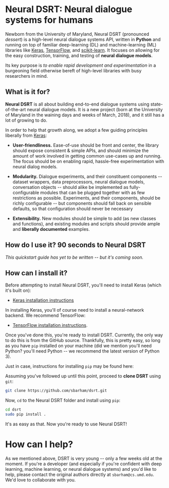 # Neural DSRT: Neural dialogue systems for humans

Newborn from the University of Maryland, Neural DSRT (pronounced *dessert*) is a high-level neural dialogue systems API, written in __Python__ and running on top of familiar deep-learning (DL) and machine-learning (ML) libraries like [Keras](https://github.com/keras-team/keras), [TensorFlow](https://github.com/tensorflow/tensorflow), and [scikit-learn](https://github.com/scikit-learn/scikit-learn). It focuses on allowing for the easy construction, training, and testing of __neural dialogue models__. 

Its key purpose is *to enable rapid development and experimentation* in a burgeoning field otherwise bereft of high-level libraries with busy researchers in mind.

<!-- Read the documentation at [Keras.io](https://keras.io) -->


## What is it for?

__Neural DSRT__ is all about building end-to-end dialogue systems using state-of-the-art neural dialogue models. It is a new project (born at the University of Maryland in the waining days and weeks of March, 2018), and it still has a lot of growing to do.

In order to help that growth along, we adopt a few guiding principles liberally from [Keras](https://github.com/keras-team/keras):

- __User-friendliness.__ Ease-of-use should be front and center, the library should expose consistent & simple APIs, and should minimize the amount of work involved in getting common use-cases up and running. The focus should be on enabling rapid, hassle-free experimentation with neural dialog models.

- __Modularity.__ Dialogue experiments, and their constituent components -- dataset wrappers, data preprocessors, neural dialogue models, conversation objects -- should alike be implemented as fully-configurable modules that can be plugged together with as few restrictions as possible. Experiments, and their components, should be richly configurable -- but components should fall back on sensible defaults, so that configuration should never be necessary

- __Extensibility.__ New modules should be simple to add (as new classes and functions), and existing modules and scripts should provide ample and __liberally documented__ examples.


## How do I use it? 90 seconds to Neural DSRT

*This quickstart guide has yet to be written -- but it's coming soon.*
<!--
The core data structure of Keras is a __model__, a way to organize layers. The simplest type of model is the [`Sequential`](https://keras.io/getting-started/sequential-model-guide) model, a linear stack of layers. For more complex architectures, you should use the [Keras functional API](https://keras.io/getting-started/functional-api-guide), which allows to build arbitrary graphs of layers.

Here is the `Sequential` model:

```python
from keras.models import Sequential

model = Sequential()
```

Stacking layers is as easy as `.add()`:

```python
from keras.layers import Dense

model.add(Dense(units=64, activation='relu', input_dim=100))
model.add(Dense(units=10, activation='softmax'))
```

Once your model looks good, configure its learning process with `.compile()`:

```python
model.compile(loss='categorical_crossentropy',
              optimizer='sgd',
              metrics=['accuracy'])
```

If you need to, you can further configure your optimizer. A core principle of Keras is to make things reasonably simple, while allowing the user to be fully in control when they need to (the ultimate control being the easy extensibility of the source code).
```python
model.compile(loss=keras.losses.categorical_crossentropy,
              optimizer=keras.optimizers.SGD(lr=0.01, momentum=0.9, nesterov=True))
```

You can now iterate on your training data in batches:

```python
# x_train and y_train are Numpy arrays --just like in the Scikit-Learn API.
model.fit(x_train, y_train, epochs=5, batch_size=32)
```

Alternatively, you can feed batches to your model manually:

```python
model.train_on_batch(x_batch, y_batch)
```

Evaluate your performance in one line:

```python
loss_and_metrics = model.evaluate(x_test, y_test, batch_size=128)
```

Or generate predictions on new data:

```python
classes = model.predict(x_test, batch_size=128)
```

Building a question answering system, an image classification model, a Neural Turing Machine, or any other model is just as fast. The ideas behind deep learning are simple, so why should their implementation be painful?

For a more in-depth tutorial about Keras, you can check out:

- [Getting started with the Sequential model](https://keras.io/getting-started/sequential-model-guide)
- [Getting started with the functional API](https://keras.io/getting-started/functional-api-guide)

In the [examples folder](https://github.com/keras-team/keras/tree/master/examples) of the repository, you will find more advanced models: question-answering with memory networks, text generation with stacked LSTMs, etc.
-->


## How can I install it?

Before attempting to install Neural DSRT, you'll need to install Keras (which it's built on):

- [Keras installation instructions](https://keras.io/#installation)

In installing Keras, you'll of course need to install a neural-network backend. We recommend TensorFlow:

- [TensorFlow installation instructions](https://www.tensorflow.org/install/).

Once you've done this, you're ready to install DSRT. Currently, the only way to do this is from the GitHub source. Thankfully, this is pretty easy, so long as you have `pip` installed on your machine (did we mention you'll need Python? you'll need Python -- we recommend the latest version of Python 3). 

Just in case, instructions for installing `pip` may be found here:

Assuming you've followed up until this point, proceed to __clone DSRT__ using `git`:

```sh
git clone https://github.com/sbarham/dsrt.git
```

 Now, `cd` to the Neural DSRT folder and install using `pip`:
```sh
cd dsrt
sudo pip install .
```

It's as easy as that. Now you're ready to use Neural DSRT!


# How can I help?

As we mentioned above, DSRT is very young -- only a few weeks old at the moment. If you're a developer (and especially if you're confident with deep learning, machine learning, or neural dialogue systems) and you'd like to help, please contact the original authors directly at `sbarham@cs.umd.edu`. We'd love to collaborate with you.
